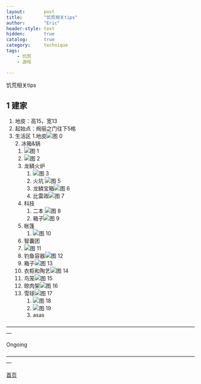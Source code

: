 ```yaml
---
layout:       post
title:        "饥荒相关tips"
author:       "Eric"
header-style: text
hidden:       true
catalog:      true
category:     technique
tags:
    - 饥荒
    - 游戏

---
```

饥荒相关tips

## 1 建家
1. 地皮：高15，宽13
2. 起始点：绚丽之门往下5格
3. 生活区
   1.地皮![图 0](https://cdn.jsdelivr.net/gh/skycity11/picture@master/pic/570180f1f24e359fa69672131b9b45a5a0494316ebb40cdbad31607e8dc1e820.png)  
   2. 冰箱&锅
      1. ![图 1](https://cdn.jsdelivr.net/gh/skycity11/picture@master/pic/837502846026b3a7c7b351e5ec5649de7713d665f9e24243e553e9fe9ddcb86a.png)  
      2. ![图 2](https://cdn.jsdelivr.net/gh/skycity11/picture@master/pic/be21767b057d65ec7c741844ccfb2f9c35af9f72e29fde6d3cb4c4464acc54ee.png)  
   3. 龙鳞火炉
      1.  ![图 3](https://cdn.jsdelivr.net/gh/skycity11/picture@master/pic/38d7600fd79b622c306e7ccb8e7b3ed17b461d79b7914fa66baee58629217d19.png)
      2.  火坑  ![图 5](https://cdn.jsdelivr.net/gh/skycity11/picture@master/pic/7f4cf2e0e9e7f9ff57ffd5d09056f5f2d79f36c7793b8c16c40dc632c081668a.png)  
      3.  龙鳞宝箱![图 6](https://cdn.jsdelivr.net/gh/skycity11/picture@master/pic/c88796788afef1b4436846d4f8fcef3e5705ce950e607e6c1a924ee233240b26.png)  
      4.  比雷政![图 7](https://cdn.jsdelivr.net/gh/skycity11/picture@master/pic/62af77b3ee90c90809a0c59193439ce4c3cf7dc5978e8d5f426a84090af2e44f.png)  
    4. 科技
       1. 二本 ![图 8](https://cdn.jsdelivr.net/gh/skycity11/picture@master/pic/37fd4fa266b5c8b1be6caa7c1411dc2d694e0138afc951366778d1804d2b7170.png)  
       2. 箱子![图 9](https://cdn.jsdelivr.net/gh/skycity11/picture@master/pic/097bed01b90f5edec6b76d6161b6ed2b49685eb7d344abb6cd6750d8e7d8e1e3.png)  
    5. 帐篷
       1. ![图 10](https://cdn.jsdelivr.net/gh/skycity11/picture@master/pic/9d0afbb6e391facc09568561295364444eeae7844027609ac00ca64c09974490.png)  
    6. 智囊团
    7. ![图 11](https://cdn.jsdelivr.net/gh/skycity11/picture@master/pic/063e99d358319d73616c22ac4c2a13ac36c1a891fe2c26ba62a53743cbccdb69.png)  
    8. 钓鱼容器![图 12](https://cdn.jsdelivr.net/gh/skycity11/picture@master/pic/d614accdea88307f562dc25e3ed791917a100de790804b23efa7aa69987fc160.png)  
    9. 箱子![图 13](https://cdn.jsdelivr.net/gh/skycity11/picture@master/pic/6e7c9080a65baab302666a2c920c5f2db74df3c2975f63bd76fa9761347aee06.png)  
    10. 衣柜和陶艺![图 14](https://cdn.jsdelivr.net/gh/skycity11/picture@master/pic/f9b7e600f81ace3e11c05526d52c6fe1fc6ff247d2794e7067e22418c3b6bde3.png)  
    11. 鸟笼![图 15](https://cdn.jsdelivr.net/gh/skycity11/picture@master/pic/e9252b9e13c1fc893349812d32ef9295fba3a5ed5685acb6dcf464d9f182a983.png)  
    12. 晾肉架![图 16](https://cdn.jsdelivr.net/gh/skycity11/picture@master/pic/2e8e474123dfe11aa83021232fd2ffb9de4642a52ff9789e72ef2378eabafec0.png)  
    13. 雪球![图 17](https://cdn.jsdelivr.net/gh/skycity11/picture@master/pic/bd9e4519e2f393249e9b5364a4d6d7e3e20bda5548ad03be7088df50ba54a5f0.png)  
        1.  ![图 18](https://cdn.jsdelivr.net/gh/skycity11/picture@master/pic/a2541379a7ced6f991ad04647f308206d8606bd75e2eb6110d547d8d12e65a31.png)  
        2.  ![图 19](https://cdn.jsdelivr.net/gh/skycity11/picture@master/pic/4ac3abcdadc368020344308d5e3f394f9df0f728d5b38cbdb30f34e3be464726.png)  
        3.  asas
































—————————————————————————————————————

Ongoing

—————————————————————————————————————

[首页](https://blog.skycity11.xyz)
